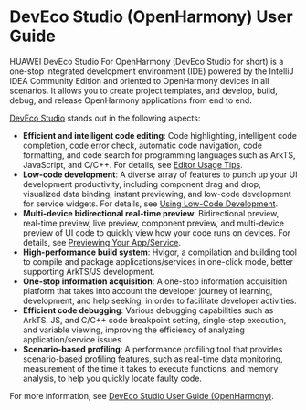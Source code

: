 # DevEco Studio (OpenHarmony) User Guide



HUAWEI DevEco Studio For OpenHarmony (DevEco Studio for short) is a one-stop integrated development environment (IDE) powered by the IntelliJ IDEA Community Edition and oriented to OpenHarmony devices in all scenarios. It allows you to create project templates, and develop, build, debug, and release OpenHarmony applications from end to end.

[DevEco Studio](../../release-notes/OpenHarmony-v4.0-beta2.md#version-mapping) stands out in the following aspects:

- **Efficient and intelligent code editing**: Code highlighting, intelligent code completion, code error check, automatic code navigation, code formatting, and code search for programming languages such as ArkTS, JavaScript, and C/C++. For details, see [Editor Usage Tips](https://developer.harmonyos.com/en/docs/documentation/doc-guides/ohos-editor-usage-tips-0000001263360493).
- **Low-code development**: A diverse array of features to punch up your UI development productivity, including component drag and drop, visualized data binding, instant previewing, and low-code development for service widgets. For details, see [Using Low-Code Development](https://developer.harmonyos.com/en/docs/documentation/doc-guides/ohos-low-code-development-0000001218440652).
- **Multi-device bidirectional real-time preview**: Bidirectional preview, real-time preview, live preview, component preview, and multi-device preview of UI code to quickly view how your code runs on devices. For details, see [Previewing Your App/Service](https://developer.harmonyos.com/en/docs/documentation/doc-guides/ohos-previewing-app-service-0000001218760596).
- **High-performance build system**: Hvigor, a compilation and building tool to compile and package applications/services in one-click mode, better supporting ArkTS/JS development.
- **One-stop information acquisition**: A one-stop information acquisition platform that takes into account the developer journey of learning, development, and help seeking, in order to facilitate developer activities.
- **Efficient code debugging**: Various debugging capabilities such as ArkTS, JS, and C/C++ code breakpoint setting, single-step execution, and variable viewing, improving the efficiency of analyzing application/service issues.
- **Scenario-based profiling**: A performance profiling tool that provides scenario-based profiling features, such as real-time data monitoring, measurement of the time it takes to execute functions, and memory analysis, to help you quickly locate faulty code.

For more information, see [DevEco Studio User Guide (OpenHarmony)](https://developer.harmonyos.com/en/docs/documentation/doc-guides/ohos-deveco-studio-overview-0000001263280421).
